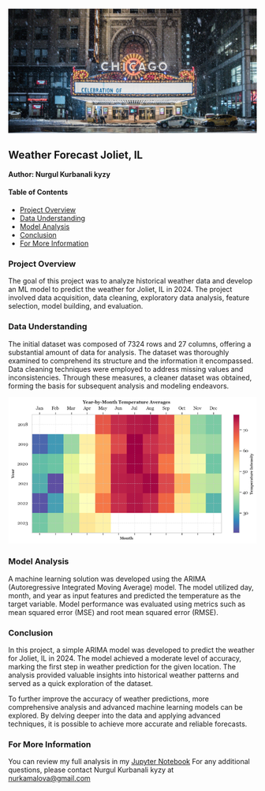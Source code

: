 ![Banner](https://github.com/kamalova/weather-forecast-joliet-il/raw/main/images/banner.jpg)


## **Weather Forecast Joliet, IL**
**Author: Nurgul Kurbanali kyzy** <p>
#### Table of Contents
* [Project Overview]()
* [Data Understanding]()
* [Model Analysis]()
* [Conclusion]()
* [For More Information](https://github.com/kamalova/Rice_Leaf_Disease_Img_Classification_DL#for-more-information)

###  Project Overview 
The goal of this project was to analyze historical weather data and develop an ML model to predict the weather for Joliet, IL in 2024. The project involved data acquisition, data cleaning, exploratory data analysis, feature selection, model building, and evaluation.

### Data Understanding
The initial dataset was composed of 7324 rows and 27 columns, offering a substantial amount of data for analysis. The dataset was thoroughly examined to comprehend its structure and the information it encompassed. Data cleaning techniques were employed to address missing values and inconsistencies. Through these measures, a cleaner  dataset was obtained, forming the basis for subsequent analysis and modeling endeavors.

![Banner]( https://github.com/kamalova/weather-forecast-joliet-il/blob/main/images/avgtemp.png)

### Model Analysis
A machine learning solution was developed using the ARIMA (Autoregressive Integrated Moving Average) model. The model utilized day, month, and year as input features and predicted the temperature as the target variable. Model performance was evaluated using metrics such as mean squared error (MSE) and root mean squared error (RMSE).

### Conclusion
In this project, a simple ARIMA model was developed to predict the weather for Joliet, IL in 2024. The model achieved a moderate level of accuracy, marking the first step in weather prediction for the given location. The analysis provided valuable insights into historical weather patterns and served as a quick exploration of the dataset.

To further improve the accuracy of weather predictions, more comprehensive analysis and advanced machine learning models can be explored. By delving deeper into the data and applying advanced techniques, it is possible to achieve more accurate and reliable forecasts.

### For More Information
You can review my full analysis in my [Jupyter Notebook](https://github.com/kamalova/weather-forecast-joliet-il/blob/main/notebook.ipynb) 
For any additional questions, please contact Nurgul Kurbanali kyzy at nurkamalova@gmail.com
